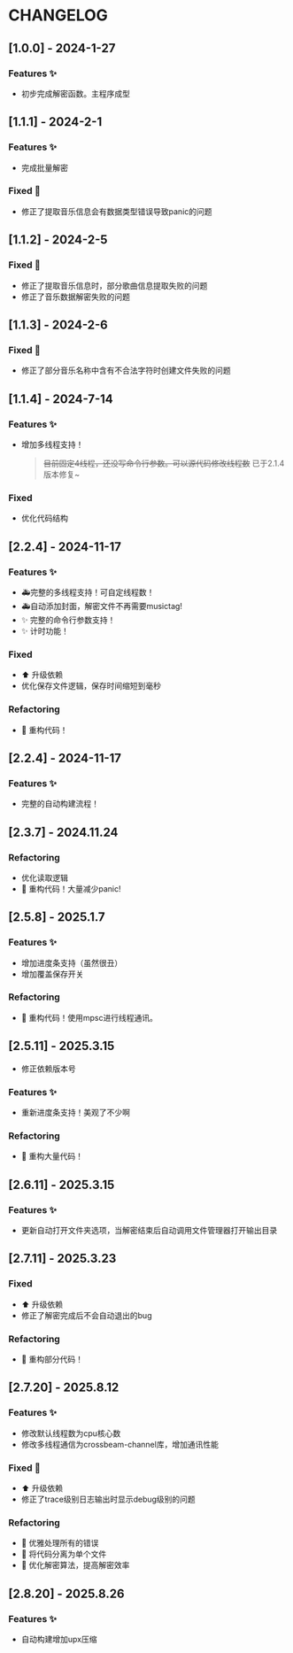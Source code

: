 # CHANGELOG
## [1.0.0] - 2024-1-27
### Features :sparkles:
- 初步完成解密函数。主程序成型

## [1.1.1] - 2024-2-1
### Features :sparkles:
- 完成批量解密
### Fixed :bug:
- 修正了提取音乐信息会有数据类型错误导致panic的问题

## [1.1.2] - 2024-2-5
### Fixed :bug:
 - 修正了提取音乐信息时，部分歌曲信息提取失败的问题
 - 修正了音乐数据解密失败的问题
## [1.1.3] - 2024-2-6
### Fixed :bug:
 - 修正了部分音乐名称中含有不合法字符时创建文件失败的问题
## [1.1.4] - 2024-7-14
### Features :sparkles:
- 增加多线程支持！
  > ~~目前固定4线程，还没写命令行参数。可以源代码修改线程数~~ 已于2.1.4版本修复~
### Fixed
- 优化代码结构

## [2.2.4] - 2024-11-17
### Features :sparkles:
- :ambulance:完整的多线程支持！可自定线程数！
- :ambulance:自动添加封面，解密文件不再需要musictag!
- :sparkles: 完整的命令行参数支持！
- :sparkles: 计时功能！
### Fixed
- :arrow_up: 升级依赖
- 优化保存文件逻辑，保存时间缩短到毫秒
### Refactoring
- :hammer: 重构代码！
## [2.2.4] - 2024-11-17
### Features :sparkles:
- 完整的自动构建流程！

## [2.3.7] - 2024.11.24
### Refactoring
- 优化读取逻辑
- :hammer: 重构代码！大量减少panic!

## [2.5.8] - 2025.1.7
### Features :sparkles:
- 增加进度条支持（虽然很丑）
- 增加覆盖保存开关
### Refactoring
- :hammer: 重构代码！使用mpsc进行线程通讯。


## [2.5.11] - 2025.3.15
- 修正依赖版本号
### Features :sparkles:
- 重新进度条支持！美观了不少啊
### Refactoring
- :hammer: 重构大量代码！

## [2.6.11] - 2025.3.15
### Features :sparkles:
- 更新自动打开文件夹选项，当解密结束后自动调用文件管理器打开输出目录

## [2.7.11] - 2025.3.23
### Fixed
- :arrow_up: 升级依赖
- 修正了解密完成后不会自动退出的bug
### Refactoring
- :hammer: 重构部分代码！

## [2.7.20] - 2025.8.12
### Features :sparkles:
 - 修改默认线程数为cpu核心数
 - 修改多线程通信为crossbeam-channel库，增加通讯性能
### Fixed :bug:
 - :arrow_up: 升级依赖
 - 修正了trace级别日志输出时显示debug级别的问题
### Refactoring
 - :hammer: 优雅处理所有的错误
 - :hammer: 将代码分离为单个文件
 - :hammer: 优化解密算法，提高解密效率

 ## [2.8.20] - 2025.8.26
 ### Features :sparkles:
 - 自动构建增加upx压缩